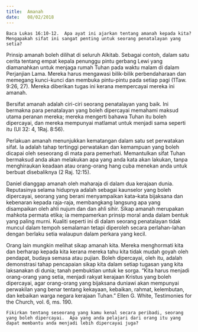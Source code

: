```yaml
---
title:  Amanah
date:   08/02/2018
---
```


`Baca Lukas 16:10-12.  Apa ayat ini ajarkan tentang amanah kepada kita?  Mengapakah sifat ini sangat penting untuk seorang penatalayan yang setia?`

Prinsip amanah boleh dilihat di seluruh Alkitab.  Sebagai contoh, dalam satu cerita tentang empat kepala penunggu pintu gerbang Lewi yang diamanahkan untuk menjaga rumah Tuhan pada waktu malam di dalam Perjanjian Lama.  Mereka harus mengawasi bilik-bilik perbendaharaan dan memegang kunci-kunci dan membuka pintu-pintu pada setiap pagi (1Taw. 9:26, 27).  Mereka diberikan tugas ini kerana mempercayai mereka ini amanah.

Bersifat amanah adalah ciri-ciri seorang penatalayan yang baik.  Ini bermakna para penatalayan yang boleh dipercayai memahami maksud utama peranan mereka; mereka mengerti bahawa Tuhan itu boleh dipercayai, dan mereka mempunyai matlamat untuk menjadi sama seperti itu (Ul 32: 4, 1Raj.  8:56).

Perlakuan amanah menunjukkan kematangan dalam satu set perwatakan sifat.  Ia adalah tahap tertinggi perwatakan dan kemampuan yang boleh dicapai oleh seseorang di mata para pemerhati.  Memantulkan sifat Tuhan bermaksud anda akan melakukan apa yang anda kata akan lakukan, tanpa menghiraukan keadaan atau orang-orang hang cuba menekan anda untuk berbuat disebaliknya (2 Raj. 12:15).

Daniel dianggap amanah oleh maharaja di dalam dua kerajaan dunia. Reputasinya selama hidupnya adalah sebagai kaunselor yang boleh dipercayai, seorang yang berani menyampaikan kata–kata bijaksana dan kebenaran kepada raja-raja, membangkang langsung apa yang disampaikan oleh ahli nujum dan dan ahli sihir.  Sikap amanah merupakan mahkota permata etika; ia mempamerkan prinsip moral anda dalam bentuk yang paling murni.  Kualiti seperti ini di dalam seorang penatalayan tidak muncul dalam tempoh semalaman tetapi diperoleh secara perlahan-lahan dengan berlaku setia walaupun dalam perkara yang kecil.

Orang lain mungkin melihat sikap amanah kita.  Mereka menghormati kita dan berharap kepada kita kerana mereka tahu kita tidak mudah goyah oleh pendapat, budaya semasa atau pujian.  Boleh dipercayai, oleh itu, adalah demonstrasi tahap pencapaian sikap kita dalam setiap tugasan yang kita laksanakan di dunia; tanah pembuktian untuk ke sorga.  “Kita harus menjadi orang-orang yang setia, menjadi rakyat kerajaan Kristus yang boleh dipercayai, agar orang-orang yang bijaksana duniawi akan mempunyai perwakilan yang benar tentang kekayaan, kebaikan, rahmat, kelembutan, dan kebaikan warga negara kerajaan Tuhan.” Ellen G. White, Testimonies for the Church, vol. 6, ms. 190.

`Fikirkan tentang seseorang yang kamu kenal secara peribadi, seorang yang boleh dipercayai.  Apa yang anda pelajari dari orang itu yang dapat membantu anda menjadi lebih dipercayai juga?`